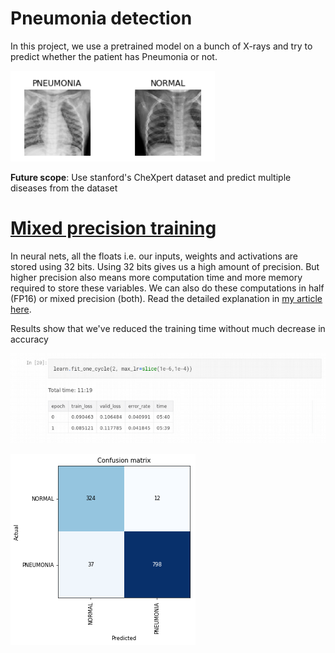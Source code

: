 # Pneumonia detection

In this project, we use a pretrained model on a bunch of X-rays and try to predict whether the patient has Pneumonia or not.


![Sample image](https://github.com/dipam7/fastai/blob/master/deep_learning/course1/lesson1/images/image_4.png)

**Future scope**: Use stanford's CheXpert dataset and predict multiple diseases from the dataset

# [Mixed precision training](https://github.com/dipam7/fastai/blob/master/deep_learning/course1/lesson1/mixed-precision-on-pneumonia-using-fastai.ipynb)

In neural nets, all the floats i.e. our inputs, weights and activations are stored using 32 bits. Using 32 bits gives us a high amount of precision. But higher precision also means more computation time and more memory required to store these variables. We can also do these computations in half (FP16) or mixed precision (both). Read the detailed explanation in [my article here](https://becominghuman.ai/mixed-precision-training-using-fastai-435145d3178b).

Results show that we've reduced the training time without much decrease in accuracy

![Sample image](https://github.com/dipam7/fastai/blob/master/deep_learning/course1/lesson1/images/image_1.png)


![Sample image](https://github.com/dipam7/fastai/blob/master/deep_learning/course1/lesson1/images/image_2.png)
